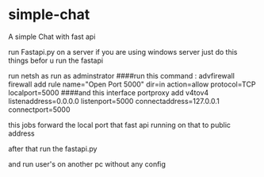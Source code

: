 # simple-chat
A simple Chat with fast api

run Fastapi.py on a server
if you are using windows server just do this things befor u run the fastapi

run netsh as run as adminstrator 
####run this command :
advfirewall firewall add rule name="Open Port 5000" dir=in action=allow protocol=TCP localport=5000
####and this
interface portproxy add v4tov4 listenaddress=0.0.0.0 listenport=5000 connectaddress=127.0.0.1 connectport=5000

this jobs forward the local port that fast api running on that to public address

after that run the fastapi.py

and run user's on another pc without any config
